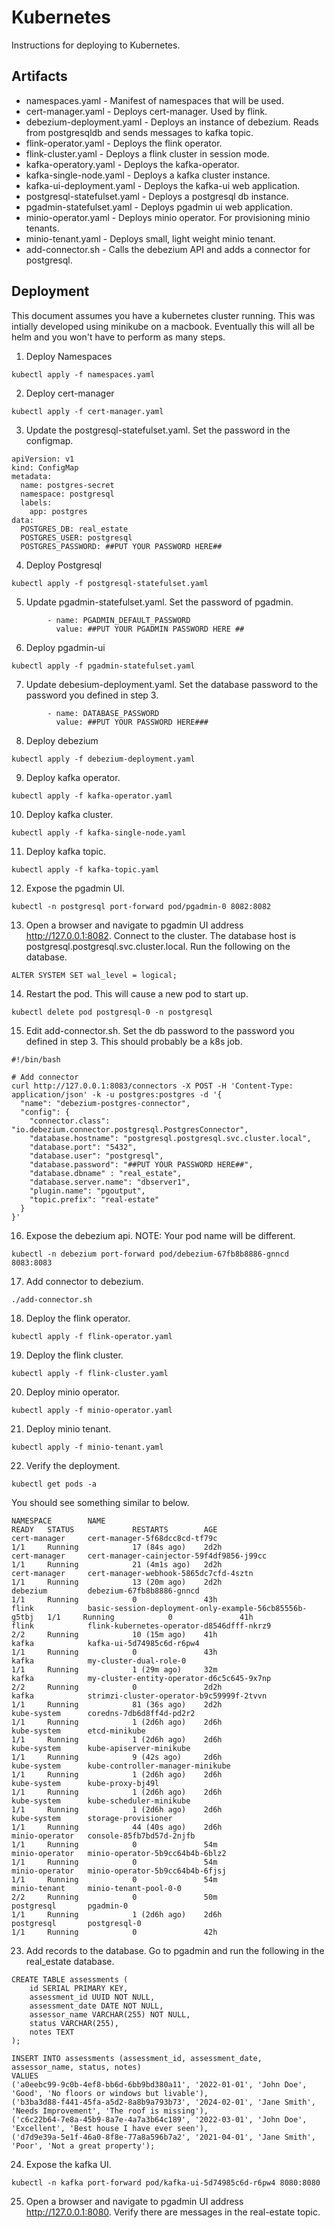 # Kubernetes

Instructions for deploying to Kubernetes.

## Artifacts

* namespaces.yaml - Manifest of namespaces that will be used.
* cert-manager.yaml - Deploys cert-manager. Used by flink.
* debezium-deployment.yaml - Deploys an instance of debezium. Reads from postgresqldb and sends messages to kafka topic.
* flink-operator.yaml - Deploys the flink operator. 
* flink-cluster.yaml - Deploys a flink cluster in session mode.
* kafka-operatory.yaml - Deploys the kafka-operator.
* kafka-single-node.yaml - Deploys a kafka cluster instance.
* kafka-ui-deployment.yaml - Deploys the kafka-ui web application.
* postgresql-statefulset.yaml - Deploys a postgresql db instance.
* pgadmin-statefulset.yaml - Deploys pgadmin ui web application.
* minio-operator.yaml - Deploys minio operator. For provisioning minio tenants.
* minio-tenant.yaml - Deploys small, light weight minio tenant.
* add-connector.sh - Calls the debezium API and adds a connector for postgresql.

## Deployment

This document assumes you have a kubernetes cluster running. This was intially developed using minikube on a macbook. Eventually this will all be helm and you won't have to perform as many steps.

1. Deploy Namespaces
```
kubectl apply -f namespaces.yaml
```

2. Deploy cert-manager
```
kubectl apply -f cert-manager.yaml
```

3. Update the postgresql-statefulset.yaml. Set the password in the configmap. 
```
apiVersion: v1
kind: ConfigMap
metadata:
  name: postgres-secret
  namespace: postgresql
  labels:
    app: postgres
data:
  POSTGRES_DB: real_estate
  POSTGRES_USER: postgresql
  POSTGRES_PASSWORD: ##PUT YOUR PASSWORD HERE##
```
4. Deploy Postgresql
```
kubectl apply -f postgresql-statefulset.yaml
```

5. Update pgadmin-statefulset.yaml. Set the password of pgadmin.
```
        - name: PGADMIN_DEFAULT_PASSWORD
          value: ##PUT YOUR PGADMIN PASSWORD HERE ##
```

6. Deploy pgadmin-ui
```
kubectl apply -f pgadmin-statefulset.yaml
```

7. Update debesium-deployment.yaml. Set the database password to the password you defined in step 3.
```
        - name: DATABASE_PASSWORD
          value: ##PUT YOUR PASSWORD HERE###
```

8. Deploy debezium
```
kubectl apply -f debezium-deployment.yaml
```

9. Deploy kafka operator.
```
kubectl apply -f kafka-operator.yaml
```

10. Deploy kafka cluster.
```
kubectl apply -f kafka-single-node.yaml
```

11. Deploy kafka topic.
```
kubectl apply -f kafka-topic.yaml
```

12. Expose the pgadmin UI.
```
kubectl -n postgresql port-forward pod/pgadmin-0 8082:8082
```

13. Open a browser and navigate to pgadmin UI address http://127.0.0.1:8082. Connect to the cluster. The database host is postgresql.postgresql.svc.cluster.local. Run the following on the database.
```
ALTER SYSTEM SET wal_level = logical;
```

14. Restart the pod. This will cause a new pod to start up. 
```
kubectl delete pod postgresql-0 -n postgresql
```

15. Edit add-connector.sh. Set the db password to the password you defined in step 3. This should probably be a k8s job.
```
#!/bin/bash

# Add connector
curl http://127.0.0.1:8083/connectors -X POST -H 'Content-Type: application/json' -k -u postgres:postgres -d '{
  "name": "debezium-postgres-connector",
  "config": {
    "connector.class": "io.debezium.connector.postgresql.PostgresConnector",
    "database.hostname": "postgresql.postgresql.svc.cluster.local",
    "database.port": "5432",
    "database.user": "postgresql",
    "database.password": "##PUT YOUR PASSWORD HERE##",
    "database.dbname" : "real_estate",
    "database.server.name": "dbserver1",
    "plugin.name": "pgoutput",
    "topic.prefix": "real-estate"
  }
}'
```

16. Expose the debezium api. NOTE: Your pod name will be different.
```
kubectl -n debezium port-forward pod/debezium-67fb8b8886-gnncd 8083:8083
```

17. Add connector to debezium.
```
./add-connector.sh
```

18. Deploy the flink operator.
```
kubectl apply -f flink-operator.yaml
```

19. Deploy the flink cluster.
```
kubectl apply -f flink-cluster.yaml
```

20. Deploy minio operator.
```
kubectl apply -f minio-operator.yaml
```

21. Deploy minio tenant.
```
kubectl apply -f minio-tenant.yaml
```

22. Verify the deployment.
```
kubectl get pods -a
```
You should see something similar to below.

```
NAMESPACE        NAME                                                     READY   STATUS             RESTARTS        AGE
cert-manager     cert-manager-5f68dcc8cd-tf79c                            1/1     Running            17 (84s ago)    2d2h
cert-manager     cert-manager-cainjector-59f4df9856-j99cc                 1/1     Running            21 (4m1s ago)   2d2h
cert-manager     cert-manager-webhook-5865dc7cfd-4sztn                    1/1     Running            13 (20m ago)    2d2h
debezium         debezium-67fb8b8886-gnncd                                1/1     Running            0               43h
flink            basic-session-deployment-only-example-56cb85556b-g5tbj   1/1     Running            0               41h
flink            flink-kubernetes-operator-d8546dfff-nkrz9                2/2     Running            10 (15m ago)    41h
kafka            kafka-ui-5d74985c6d-r6pw4                                1/1     Running            0               43h
kafka            my-cluster-dual-role-0                                   1/1     Running            1 (29m ago)     32m
kafka            my-cluster-entity-operator-d6c5c645-9x7np                2/2     Running            0               2d2h
kafka            strimzi-cluster-operator-b9c59999f-2tvvn                 1/1     Running            81 (36s ago)    2d2h
kube-system      coredns-7db6d8ff4d-pd2r2                                 1/1     Running            1 (2d6h ago)    2d6h
kube-system      etcd-minikube                                            1/1     Running            1 (2d6h ago)    2d6h
kube-system      kube-apiserver-minikube                                  1/1     Running            9 (42s ago)     2d6h
kube-system      kube-controller-manager-minikube                         1/1     Running            1 (2d6h ago)    2d6h
kube-system      kube-proxy-bj49l                                         1/1     Running            1 (2d6h ago)    2d6h
kube-system      kube-scheduler-minikube                                  1/1     Running            1 (2d6h ago)    2d6h
kube-system      storage-provisioner                                      1/1     Running            44 (40s ago)    2d6h
minio-operator   console-85fb7bd57d-2njfb                                 1/1     Running            0               54m
minio-operator   minio-operator-5b9cc64b4b-6blz2                          1/1     Running            0               54m
minio-operator   minio-operator-5b9cc64b4b-6fjsj                          1/1     Running            0               54m
minio-tenant     minio-tenant-pool-0-0                                    2/2     Running            0               50m
postgresql       pgadmin-0                                                1/1     Running            1 (2d6h ago)    2d6h
postgresql       postgresql-0                                             1/1     Running            0               42h
```

23. Add records to the database. Go to pgadmin and run the following in the real_estate database.
```
CREATE TABLE assessments (
    id SERIAL PRIMARY KEY,
    assessment_id UUID NOT NULL,
    assessment_date DATE NOT NULL,
    assessor_name VARCHAR(255) NOT NULL,
    status VARCHAR(255),
    notes TEXT
);

INSERT INTO assessments (assessment_id, assessment_date, assessor_name, status, notes) 
VALUES 
('a0eebc99-9c0b-4ef8-bb6d-6bb9bd380a11', '2022-01-01', 'John Doe', 'Good', 'No floors or windows but livable'),
('b3ba3d88-f441-45fa-a5d2-8a8b9a793b73', '2024-02-01', 'Jane Smith', 'Needs Improvement', 'The roof is missing'),
('c6c22b64-7e8a-45b9-8a7e-4a7a3b64c189', '2022-03-01', 'John Doe', 'Excellent', 'Best house I have ever seen'),
('d7d9e39a-5e1f-46a0-8f8e-77a8a596b7a2', '2021-04-01', 'Jane Smith', 'Poor', 'Not a great property');
```

24. Expose the kafka UI.
```
kubectl -n kafka port-forward pod/kafka-ui-5d74985c6d-r6pw4 8080:8080
```

25. Open a browser and navigate to pgadmin UI address http://127.0.0.1:8080. Verify there are messages in the real-estate topic.
